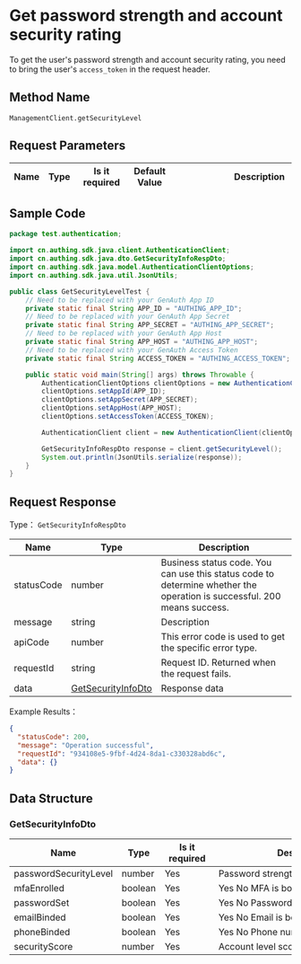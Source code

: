 # Get password strength and account security rating

<!--
Warning ⚠️:
Do not modify this document directly,
https://github\.com/Authing/authing-docs-factory
Use this project to generate
-->

<LastUpdated />

To get the user's password strength and account security rating, you need to bring the user's `access_token` in the request header.

## Method Name

`ManagementClient.getSecurityLevel`

## Request Parameters

| Name | Type | <div style="width:80px">Is it required</div> | <div style="width:60px">Default Value</div> | <div style="width:300px">Description</div> | <div style="width:200px">Example Value</div> |
| ---- | ---- | -------------------------------------------- | ------------------------------------------- | ------------------------------------------ | -------------------------------------------- |

## Sample Code

```java
package test.authentication;

import cn.authing.sdk.java.client.AuthenticationClient;
import cn.authing.sdk.java.dto.GetSecurityInfoRespDto;
import cn.authing.sdk.java.model.AuthenticationClientOptions;
import cn.authing.sdk.java.util.JsonUtils;

public class GetSecurityLevelTest {
    // Need to be replaced with your GenAuth App ID
    private static final String APP_ID = "AUTHING_APP_ID";
    // Need to be replaced with your GenAuth App Secret
    private static final String APP_SECRET = "AUTHING_APP_SECRET";
    // Need to be replaced with your GenAuth App Host
    private static final String APP_HOST = "AUTHING_APP_HOST";
    // Need to be replaced with your GenAuth Access Token
    private static final String ACCESS_TOKEN = "AUTHING_ACCESS_TOKEN";

    public static void main(String[] args) throws Throwable {
        AuthenticationClientOptions clientOptions = new AuthenticationClientOptions();
        clientOptions.setAppId(APP_ID);
        clientOptions.setAppSecret(APP_SECRET);
        clientOptions.setAppHost(APP_HOST);
        clientOptions.setAccessToken(ACCESS_TOKEN);

        AuthenticationClient client = new AuthenticationClient(clientOptions);

        GetSecurityInfoRespDto response = client.getSecurityLevel();
        System.out.println(JsonUtils.serialize(response));
    }
}

```

## Request Response

Type： `GetSecurityInfoRespDto`

| Name       | Type                                                 | Description                                                                                                             |
| ---------- | ---------------------------------------------------- | ----------------------------------------------------------------------------------------------------------------------- |
| statusCode | number                                               | Business status code. You can use this status code to determine whether the operation is successful. 200 means success. |
| message    | string                                               | Description                                                                                                             |
| apiCode    | number                                               | This error code is used to get the specific error type.                                                                 |
| requestId  | string                                               | Request ID. Returned when the request fails.                                                                            |
| data       | <a href="#GetSecurityInfoDto">GetSecurityInfoDto</a> | Response data                                                                                                           |

Example Results：

```json
{
  "statusCode": 200,
  "message": "Operation successful",
  "requestId": "934108e5-9fbf-4d24-8da1-c330328abd6c",
  "data": {}
}
```

## Data Structure

### <a id="GetSecurityInfoDto"></a> GetSecurityInfoDto

| Name                  | Type    | <div style="width:80px">Is it required</div> | <div style="width:300px">Description</div> | <div style="width:200px">Example Value</div> |
| --------------------- | ------- | -------------------------------------------- | ------------------------------------------ | -------------------------------------------- |
| passwordSecurityLevel | number  | Yes                                          | Password strength level                    |                                              |
| mfaEnrolled           | boolean | Yes                                          | Yes No MFA is bound                        |                                              |
| passwordSet           | boolean | Yes                                          | Yes No Password is set                     |                                              |
| emailBinded           | boolean | Yes                                          | Yes No Email is bound                      |                                              |
| phoneBinded           | boolean | Yes                                          | Yes No Phone number is bound               |                                              |
| securityScore         | number  | Yes                                          | Account level score                        |                                              |
